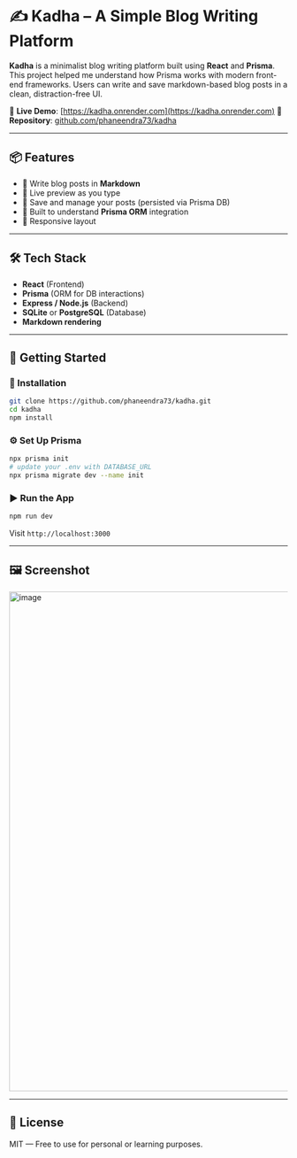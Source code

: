 
# ✍️ Kadha – A Simple Blog Writing Platform

**Kadha** is a minimalist blog writing platform built using **React** and **Prisma**. This project helped me understand how Prisma works with modern front-end frameworks. Users can write and save markdown-based blog posts in a clean, distraction-free UI.

🔗 **Live Demo**: [https://kadha.onrender.com](https://kadha.onrender.com)
📂 **Repository**: [github.com/phaneendra73/kadha](https://github.com/phaneendra73/kadha)

---

## 📦 Features

* 📝 Write blog posts in **Markdown**
* 📄 Live preview as you type
* 💾 Save and manage your posts (persisted via Prisma DB)
* 🧠 Built to understand **Prisma ORM** integration
* 📱 Responsive layout

---

## 🛠 Tech Stack

* **React** (Frontend)
* **Prisma** (ORM for DB interactions)
* **Express / Node.js** (Backend)
* **SQLite** or **PostgreSQL** (Database)
* **Markdown rendering**

---

## 🚀 Getting Started

### 🔧 Installation

```bash
git clone https://github.com/phaneendra73/kadha.git
cd kadha
npm install
```

### ⚙️ Set Up Prisma

```bash
npx prisma init
# update your .env with DATABASE_URL
npx prisma migrate dev --name init
```

### ▶️ Run the App

```bash
npm run dev
```

Visit `http://localhost:3000`

---

## 🖼️ Screenshot

<img width="1897" height="903" alt="image" src="https://github.com/user-attachments/assets/e657be2a-33dd-48a5-beda-d334dd5f40b5" />

---

## 📌 License

MIT — Free to use for personal or learning purposes.
